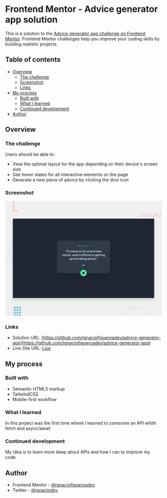# Frontend Mentor - Advice generator app solution

This is a solution to the [Advice generator app challenge on Frontend Mentor](https://www.frontendmentor.io/challenges/advice-generator-app-QdUG-13db). Frontend Mentor challenges help you improve your coding skills by building realistic projects.

## Table of contents

- [Overview](#overview)
  - [The challenge](#the-challenge)
  - [Screenshot](#screenshot)
  - [Links](#links)
- [My process](#my-process)
  - [Built with](#built-with)
  - [What I learned](#what-i-learned)
  - [Continued development](#continued-development)
- [Author](#author)

## Overview

### The challenge

Users should be able to:

- View the optimal layout for the app depending on their device's screen size
- See hover states for all interactive elements on the page
- Generate a new piece of advice by clicking the dice icon

### Screenshot

![Project](./design/desktop-preview.jpg)

### Links

- Solution URL: [https://github.com/ignaciofigueroadev/advice-generator-app](https://github.com/ignaciofigueroadev/advice-generator-app)
- Live Site URL: [Live](https://ignaciofigueroadev.github.io/advice-generator-app/)

## My process

### Built with

- Semantic HTML5 markup
- TailwindCSS
- Mobile-first workflow

### What I learned

In this project was the first time where I learned to comsume an API whith fetch and async/await

### Continued development

My idea is to learn more deep about APIs and how I can to improve my code.

## Author

- Frontend Mentor - [@ignaciofigueroadev](https://www.frontendmentor.io/profile/ignaciofigueroadev)
- Twitter - [@ignaciodev](https://www.twitter.com/ignaciodev)
